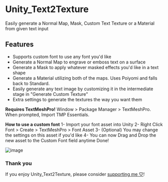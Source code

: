 # Unity_Text2Texture
Easily generate a Normal Map, Mask, Custom Text Texture or a Material from given text input

## Features
- Supports custom font to use any font you'd like
- Generate a Normal Map to engrave or emboss text on a surface
- Generate a Mask to apply whatever masked effects you'd like in a text shape
- Generate a Material utilizing both of the maps. Uses Poiyomi and falls back to Standard.
- Easily generate any text image by customizing it in the intermediate stage in "Generate Custom Texture"
- Extra settings to generate the textures the way you want them

**Requires TextMeshPro!** 
Window > Package Manager > TextMeshPro. When prompted, Import TMP Essentials.

**How to use a custom font**
1- Import your font asset into Unity
2- Right Click Font > Create > TextMeshPro > Font Asset
3- (Optional) You may change the settings on this asset if you'd like
4- You can now Drag and Drop the new asset to the Custom Font field anytime
Done!

![image](https://cdn.discordapp.com/attachments/1096063656447459490/1096063656632000512/brandeded.gif?ex=66343d13&is=6632eb93&hm=1decea93481aaa9b076fb86306b85d99616bbe21872ba82c8e5e9512074bc2f7&)

### Thank you
If you enjoy Unity_Text2Texture, please consider [supporting me ♡](https://ko-fi.com/Dreadrith)!
